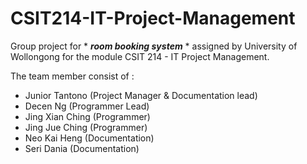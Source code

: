 # CSIT214-IT-Project-Management
Group project for * ***room booking system*** * assigned by University of Wollongong for the module CSIT 214 - IT Project Management.

The team member consist of :
* Junior Tantono (Project Manager & Documentation lead)
* Decen Ng (Programmer Lead)
* Jing Xian Ching (Programmer)
* Jing Jue Ching (Programmer)
* Neo Kai Heng (Documentation)
* Seri Dania (Documentation)
